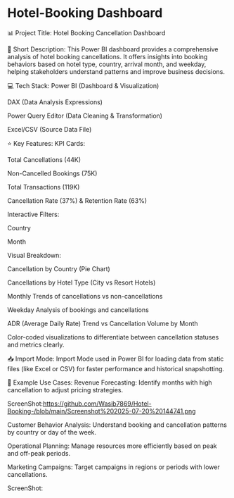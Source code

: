 # Hotel-Booking Dashboard
📊 Project Title:
Hotel Booking Cancellation Dashboard

📝 Short Description:
This Power BI dashboard provides a comprehensive analysis of hotel booking cancellations. It offers insights into booking behaviors based on hotel type, country, arrival month, and weekday, helping stakeholders understand patterns and improve business decisions.

💻 Tech Stack:
Power BI (Dashboard & Visualization)

DAX (Data Analysis Expressions)

Power Query Editor (Data Cleaning & Transformation)

Excel/CSV (Source Data File)

⭐ Key Features:
KPI Cards:

Total Cancellations (44K)

Non-Cancelled Bookings (75K)

Total Transactions (119K)

Cancellation Rate (37%) & Retention Rate (63%)

Interactive Filters:

Country

Month

Visual Breakdown:

Cancellation by Country (Pie Chart)

Cancellations by Hotel Type (City vs Resort Hotels)

Monthly Trends of cancellations vs non-cancellations

Weekday Analysis of bookings and cancellations

ADR (Average Daily Rate) Trend vs Cancellation Volume by Month

Color-coded visualizations to differentiate between cancellation statuses and metrics clearly.

📥 Import Mode:
Import Mode used in Power BI for loading data from static files (like Excel or CSV) for faster performance and historical snapshotting.

📌 Example Use Cases:
Revenue Forecasting: Identify months with high cancellation to adjust pricing strategies.

ScreenShot:https://github.com/Wasib7869/Hotel-Booking-/blob/main/Screenshot%202025-07-20%20144741.png

Customer Behavior Analysis: Understand booking and cancellation patterns by country or day of the week.

Operational Planning: Manage resources more efficiently based on peak and off-peak periods.

Marketing Campaigns: Target campaigns in regions or periods with lower cancellations.

ScreenShot:
